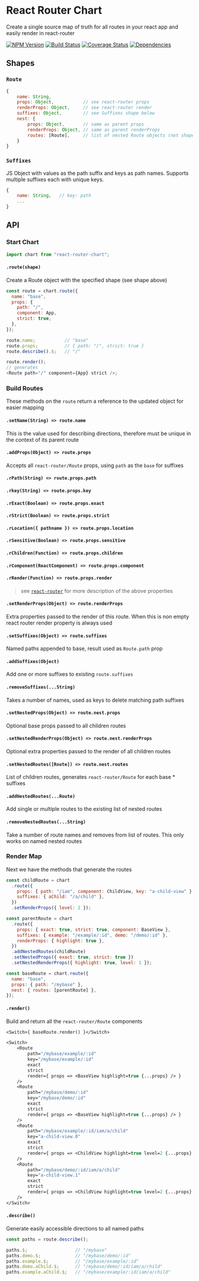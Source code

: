 # React Router Chart

Create a single source map of truth for all routes in your react app and easily render in react-router

[![NPM Version](https://img.shields.io/npm/v/react-router-chart.svg)](https://www.npmjs.com/package/react-router-chart)
[![Build Status](https://travis-ci.org/iamogbz/react-router-chart.svg?branch=master)](https://travis-ci.org/iamogbz/react-router-chart?branch=master)
[![Coverage Status](https://coveralls.io/repos/github/iamogbz/react-router-chart/badge.svg?branch=master)](https://coveralls.io/github/iamogbz/react-router-chart?branch=master)
[![Dependencies](https://david-dm.org/iamogbz/react-router-chart.svg)](https://www.npmjs.com/package/react-router-chart?activeTab=dependencies)

## Shapes

### `Route`

```js
{
    name: String,
    props: Object,           // see react-router props
    renderProps: Object,     // see react-router render
    suffixes: Object,        // see Suffixes shape below
    nest: {
        props: Object,       // same as parent props
        renderProps: Object, // same as parent renderProps
        routes: [Route],     // list of nested Route objects (not shapes)
    }
}
```

### `Suffixes`

JS Object with values as the path suffix and keys as path names.
Supports multiple suffixes each with unique keys.

```js
{
    name: String,   // key: path
    ...
}
```

## API

### Start Chart

```js
import chart from "react-router-chart";
```

#### `.route(shape)`

Create a Route object with the specified shape (see shape above)

```js
const route = chart.route({
  name: "base",
  props: {
    path: "/",
    component: App,
    strict: true,
  },
});

route.name;           // "base"
route.props;          // { path: "/", strict: true }
route.describe().$;   // "/"

route.render();
// generates
<Route path="/" component={App} strict />;
```

### Build Routes

These methods on the `route` return a reference to the updated object for easier mapping

#### `.setName(String) => route.name`

This is the value used for describing directions, therefore must be unique in the context of its parent route

#### `.addProps(Object) => route.props`

Accepts all `react-router/Route` props, using `path` as the `base` for suffixes

#### `.rPath(String) => route.props.path`

#### `.rkey(String) => route.props.key`

#### `.rExact(Boolean) => route.props.exact`

#### `.rStrict(Boolean) => route.props.strict`

#### `.rLocation({ pathname }) => route.props.location`

#### `.rSensitive(Boolean) => route.props.sensitive`

#### `.rChildren(Function) => route.props.children`

#### `.rComponent(ReactComponent) => route.props.component`

#### `.rRender(Function) => route.props.render`

> see [`react-router`](https://reacttraining.com/react-router/web/api/Route/component) for more description of the above properties

#### `.setRenderProps(Object) => route.renderProps`

Extra properties passed to the render of this route. When this is non empty react router render property is always used

#### `.setSuffixes(Object) => route.suffixes`

Named paths appended to base, result used as `Route.path` prop

#### `.addSuffixes(Object)`

Add one or more suffixes to existing `route.suffixes`

#### `.removeSuffixes(...String)`

Takes a number of names, used as keys to delete matching path suffixes

#### `.setNestedProps(Object) => route.nest.props`

Optional base props passed to all children routes

#### `.setNestedRenderProps(Object) => route.nest.renderProps`

Optional extra properties passed to the render of all children routes

#### `.setNestedRoutes([Route]) => route.nest.routes`

List of children routes, generates `react-router/Route` for each base \* suffixes

#### `.addNestedRoutes(...Route)`

Add single or multiple routes to the existing list of nested routes

#### `.removeNestedRoutes(...String)`

Take a number of route names and removes from list of routes. This only works on named nested routes

### Render Map

Next we have the methods that generate the routes

```js
const childRoute = chart
  .route({
    props: { path: "/iam", component: ChildView, key: "a-child-view" },
    suffixes: { aChild: "/a/child" },
  })
  .setRenderProps({ level: 2 });

const parentRoute = chart
  .route({
    props: { exact: true, strict: true, component: BaseView },
    suffixes: { example: "/example/:id", demo: "/demo/:id" },
    renderProps: { highlight: true },
  })
  .addNestedRoutes(childRoute)
  .setNestedProps({ exact: true, strict: true })
  .setNestedRenderProps({ highlight: true, level: 1 });

const baseRoute = chart.route({
  name: "base",
  props: { path: "/mybase" },
  nest: { routes: [parentRoute] },
});
```

#### `.render()`

Build and return all the `react-router/Route` components

```ml
<Switch>{ baseRoute.render() }</Switch>
```

```ml
<Switch>
    <Route
        path="/mybase/example/:id"
        key="/mybase/example/:id"
        exact
        strict
        render={ props => <BaseView highlight=true {...props} /> }
    />
    <Route
        path="/mybase/demo/:id"
        key="/mybase/demo/:id"
        exact
        strict
        render={ props => <BaseView highlight=true {...props} /> }
    />
    <Route
        path="/mybase/example/:id/iam/a/child"
        key="a-child-view.0"
        exact
        strict
        render={ props => <ChildView highlight=true level=2 {...props} /> }
    />
    <Route
        path="/mybase/demo/:id/iam/a/child"
        key="a-child-view.1"
        exact
        strict
        render={ props => <ChildView highlight=true level=2 {...props} /> }
    />
</Switch>
```

#### `.describe()`

Generate easily accessible directions to all named paths

```js
const paths = route.describe();
```

```js
paths.$;                  // "/mybase"
paths.demo.$;             // "/mybase/demo/:id"
paths.example.$;          // "/mybase/example/:id"
paths.demo.aChild.$;      // "/mybase/demo/:id/iam/a/child"
paths.example.aChild.$;   // "/mybase/example/:id/iam/a/child"
```
